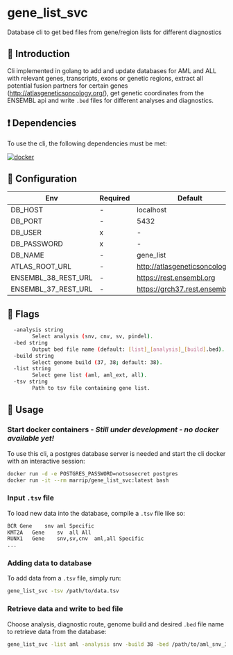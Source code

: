 # gene_list_svc

Database cli to get bed files from gene/region lists for different diagnostics

## :speech_balloon: Introduction

Cli implemented in golang to add and update databases for AML and ALL with relevant
genes, transcripts, exons or genetic regions, extract all potential fusion partners
for certain genes (http://atlasgeneticsoncology.org/), get genetic coordinates from
the ENSEMBL api and write `.bed` files for different analyses and diagnostics.

## :heavy_exclamation_mark: Dependencies

To use the cli, the following dependencies must be met:

[![docker](https://img.shields.io/badge/docker-20.10.10-blue)](https://www.docker.com/)

## :wrench: Configuration

Env | Required | Default
--- | --- | ---
DB_HOST | - | localhost
DB_PORT | - | 5432
DB_USER | x | -
DB_PASSWORD | x | -
DB_NAME | - | gene_list
ATLAS_ROOT_URL | - | http://atlasgeneticsoncology.org
ENSEMBL_38_REST_URL | - | https://rest.ensembl.org
ENSEMBL_37_REST_URL | - | https://grch37.rest.ensembl.org

## :checkered_flag: Flags

```bash
  -analysis string
    	Select analysis (snv, cnv, sv, pindel).
  -bed string
    	Output bed file name (default: [list]_[analysis]_[build].bed).
  -build string
    	Select genome build (37, 38; default: 38).
  -list string
    	Select gene list (aml, aml_ext, all).
  -tsv string
    	Path to tsv file containing gene list.
```

## :rocket: Usage

### Start docker containers - *Still under development - no docker available yet!*

To use this cli, a postgres database server is needed and start the cli docker
with an interactive session:

```bash
docker run -d -e POSTGRES_PASSWORD=notsosecret postgres
docker run -it --rm marrip/gene_list_svc:latest bash
```

### Input `.tsv` file

To load new data into the database, compile a `.tsv` file like so:

```bash
BCR	Gene	snv	aml	Specific
KMT2A	Gene	sv	all	All
RUNX1	Gene	snv,sv,cnv	aml,all	Specific
...
```

### Adding data to database

To add data from a `.tsv` file, simply run:

```bash
gene_list_svc -tsv /path/to/data.tsv
```

### Retrieve data and write to bed file

Choose analysis, diagnostic route, genome build and desired `.bed` file
name to retrieve data from the database:

```bash
gene_list_svc -list aml -analysis snv -build 38 -bed /path/to/aml_snv_38.bed
```

